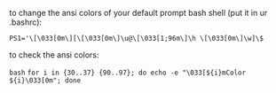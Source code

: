 to change the ansi colors of your default prompt bash shell (put it in ur .bashrc):

`PS1='\[\033[0m\][\[\033[0m\]\u@\[\033[1;96m\]\h \[\033[0m\]\w]\$ `

to check the ansi colors:

`bash`
    `for i in {30..37} {90..97}; do echo -e "\033[${i}mColor ${i}\033[0m"; done`

